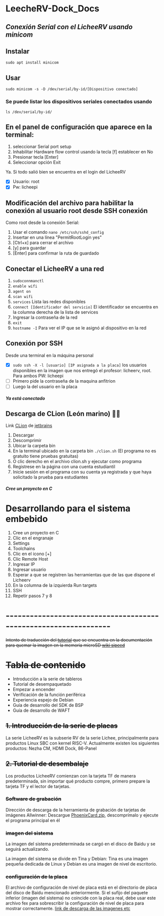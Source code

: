 # LeecheRV-Dock_Docs
## *Conexión Serial con el LicheeRV usando minicom*
## Instalar
```
sudo apt install minicom
```
## Usar
```
sudo minicom -s -D /dev/serial/by-id/[Dispositivo conectado]
```
### Se puede listar los dispositivos seriales conectados usando
```
ls /dev/serial/by-id/
```
## En el panel de configuración que aparece en la terminal:

1) seleccionar Serial port setup
2) Inhabilitar Hardware flow control usando la tecla [f] establecer en No
3) Presionar tecla [Enter]
4) Seleccionar opción Exit

Ya. Si todo salió bien se encuentra en el login del LicheeRV 
- [x] Usuario: root
- [x] Pw: licheepi

## Modificación del archivo para habilitar la conexión al usuario root desde SSH conexión
Como root desde la conexión Serial:
1. Usar el comando ``` nano /etc/ssh/sshd_config ```
2. Insertar en una línea "PermitRootLogin yes"
3. [Ctrl+x] para cerrar el archivo
4. [y] para guardar
5. [Enter] para confirmar la ruta de guardado
   
## Conectar el LicheeRV a una red
1. ``` sudoconnmanctl ```
2. ``` enable wifi ```
3. ``` agent on ```
4. ``` scan wifi ```
5. ``` services ``` Lista las redes disponibles
6. ``` connect [Identificador del servicio] ``` El identificador se encuentra en la columna derecha de la lista de services
7. Ingresar la contraseña de la red
8. ```exit```
9. ``` hostname -I ``` Para ver el IP que se le asignó al dispositivo en la red
## Conexión por SSH
Desde una terminal en la máquina personal
- [x] ```sudo ssh -X -l [usuario] [IP asignada a la placa]``` los usuarios disponibles en la imagen que nos entregó el profesor: licheerv, root. Para ambos PW: licheepi
- [ ] Primero pide la contraseña de la maquina anfitrion
- [ ] Luego la del usuario en la placa
#### ***Ya está conectado***
## Descarga de CLion (León marino) 🦁🐋
Link [CLion](https://www.jetbrains.com/es-es/clion/) de [jetbrains](https://www.jetbrains.com/es-es/)
1. Descargar
2. Descomprimir
3. Ubicar la carpeta bin
4. En la terminal ubicado en la carpeta bin ```./clion.sh``` (El programa no es gratuito tiene pruebas gratuitas)
5. O clic derecho en el archivo clion.sh y ejecutar como programa
6. Registrese en la página con una cuenta estudiantil
7. Inicie sesión en el programa con su cuenta ya registrada y que haya solicitado la prueba para estudiantes
#### ***Cree un proyecto en C***
# Desarrollando para el sistema embebido
1. Cree un proyecto en C
2. Clic en el engranaje
3. Settings
4. Toolchains
5. Clic en el icono [+]
6. Clic Remote Host
7. Ingresar IP
8. Ingresar usuario
9. Esperar a que se registren las herramientas que de las que dispone el Licheerv
10. En la columna de la izquierda Run targets
11. SSH
12. Repetir pasos 7 y 8

# ----------------------------------------------------------------
~~Intento de traducción del [tutorial](https://bbs.sipeed.com/thread/1300) que se encuentra en la documentación para quemar la imagen en la memoria microSD [wiki sipeed](https://wiki.sipeed.com/hardware/en/lichee/RV/flash.html)~~
# ~~Tabla de contenido~~
  * Introducción a la serie de tableros
  * Tutorial de desempaquetado
  * Empezar a encender
  * Verificación de la función periférica
  * Experiencia espejo de Debian
  * Guía de desarrollo del SDK de BSP
  * Guía de desarrollo de WAFT
## ~~1. Introducción de la serie de placas~~
La serie LicheeRV es la subserie RV de la serie Lichee, principalmente para productos Linux SBC con kernel RISC-V. Actualmente existen los siguientes productos: Nezha CM, HDMI Dock, 86-Panel
## ~~2. Tutorial de desembalaje~~
Los productos LicheeRV comienzan con la tarjeta TF de manera predeterminada, sin importar qué producto compre, primero prepare la tarjeta TF y el lector de tarjetas.
### ~~Software de grabación~~
Dirección de descarga de la herramienta de grabación de tarjetas de imágenes Allwinner: 
Descargue [PhoenixCard.zip](https://dl.sipeed.com/shareURL/LICCHEE/D1/Lichee_RV/tool), descomprímalo y ejecute el programa principal en él
### ~~imagen del sistema~~
La imagen del sistema predeterminada se cargó en el disco de Baidu y se seguirá actualizando.

La imagen del sistema se divide en Tina y Debian: Tina es una imagen pequeña dedicada de Linux y Debian es una imagen de nivel de escritorio.
### ~~configuración de la placa~~
El archivo de configuración de nivel de placa está en el directorio de placa del disco de Baidu mencionado anteriormente. Si el sufijo del paquete inferior (imagen del sistema) no coincide con la placa real, debe usar este archivo fex para sobrescribir la configuración de nivel de placa para mostrar correctamente.
[link de descarga de las imagenes etc](https://mega.nz/folder/lx4CyZBA#PiFhY7oSVQ3gp2ZZ_AnwYA)

